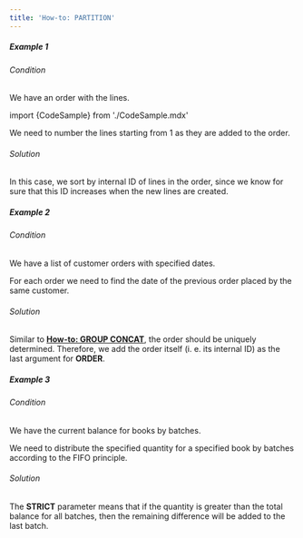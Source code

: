 ```yaml
---
title: 'How-to: PARTITION'
---
```


##### Example 1

###### Condition

We have an order with the lines.

import {CodeSample} from './CodeSample.mdx'

<CodeSample url="http://documentation.lsfusion.org:5000/sample?file=UseCasePartition&block=sample1"/>

We need to number the lines starting from 1 as they are added to the order.

###### Solution

<CodeSample url="http://documentation.lsfusion.org:5000/sample?file=UseCasePartition&block=solution1"/>

In this case, we sort by internal ID of lines in the order, since we know for sure that this ID increases when the new lines are created.

##### Example 2

###### Condition

We have a list of customer orders with specified dates.

<CodeSample url="http://documentation.lsfusion.org:5000/sample?file=UseCasePartition&block=sample2"/>

For each order we need to find the date of the previous order placed by the same customer.

###### Solution

<CodeSample url="http://documentation.lsfusion.org:5000/sample?file=UseCasePartition&block=solution2"/>

Similar to **[How-to: GROUP CONCAT](How-to_GROUP_CONCAT.md)**, the order should be uniquely determined. Therefore, we add the order itself (i. e. its internal ID) as the last argument for **ORDER**.

##### Example 3

###### Condition

We have the current balance for books by batches.

<CodeSample url="http://documentation.lsfusion.org:5000/sample?file=UseCasePartition&block=sample3"/>

We need to distribute the specified quantity for a specified book by batches according to the FIFO principle.

###### Solution

<CodeSample url="http://documentation.lsfusion.org:5000/sample?file=UseCasePartition&block=solution3"/>

The **STRICT** parameter means that if the quantity is greater than the total balance for all batches, then the remaining difference will be added to the last batch.  
  
